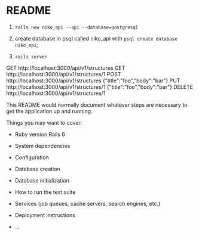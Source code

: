 # README

1) `rails new niko_api --api --database=postgresql`

2) create database in psql called niko_api with `psql create database niko_api`;

3) `rails server`


GET http://localhost:3000/api/v1/structures
GET http://localhost:3000/api/v1/structures/1
POST http://localhost:3000/api/v1/structures {"title":"foo","body":"bar"}
PUT http://localhost:3000/api/v1/structures/1 {"title":"foo","body":"bar"}
DELETE http://localhost:3000/api/v1/structures/1


This README would normally document whatever steps are necessary to get the
application up and running.

Things you may want to cover:

* Ruby version
Rails 6


* System dependencies

* Configuration



* Database creation

* Database initialization



* How to run the test suite

* Services (job queues, cache servers, search engines, etc.)

* Deployment instructions

* ...
